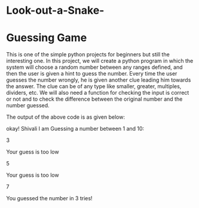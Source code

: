 # Look-out-a-Snake-

# Guessing Game

This is one of the simple python projects for beginners but still the interesting one. In this project, we will create a python program in which the system will choose a random number between any ranges defined, and then the user is given a hint to guess the number. Every time the user guesses the number wrongly, he is given another clue leading him towards the answer. The clue can be of any type like smaller, greater, multiples, dividers, etc. We will also need a function for checking the input is correct or not and to check the difference between the original number and the number guessed. 

The output of the above code is as given below:

 okay! Shivali I am Guessing a number between 1 and 10:
 
 3
 
 Your guess is too low
 
 5
 
 Your guess is too low
 
 7
 
 You guessed the number in 3 tries!
